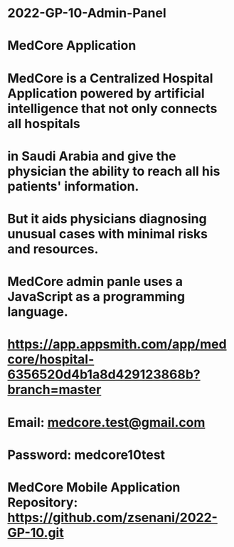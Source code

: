 # 2022-GP-10-Admin-Panel

# MedCore Application

# MedCore is a Centralized Hospital Application powered by artificial intelligence that not only connects all hospitals
# in Saudi Arabia and give the physician the ability to reach all his patients' information. 
# But it aids physicians diagnosing unusual cases with minimal risks and resources.

# MedCore admin panle uses a JavaScript as a programming language. 

# https://app.appsmith.com/app/medcore/hospital-6356520d4b1a8d429123868b?branch=master
# Email: medcore.test@gmail.com
# Password: medcore10test

# MedCore Mobile Application Repository: https://github.com/zsenani/2022-GP-10.git
